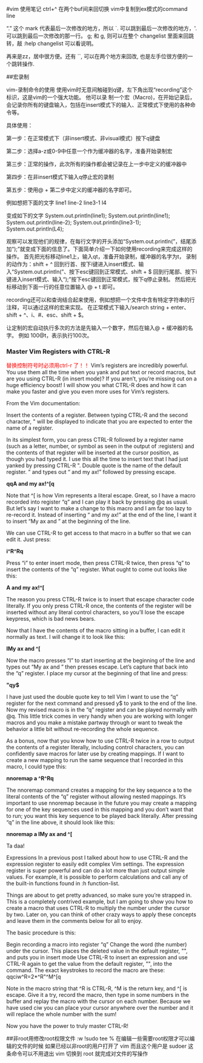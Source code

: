 #vim 使用笔记
ctrl+^ 在两个buf间来回切换
vim中复制到ex模式的command line 

“.” 这个 mark 代表最后一次修改的地方，所以 `. 可以跳到最后一次修改的地方，'. 可以跳到最后一次修改的那一行。
g; 和 g, 则可以在整个 changelist 里面来回跳转，敲 :help changelist 可以看说明。

再来是zz，居中很方便。还有 ``, 可以在两个地方来回改, 也是左手位很方便的一个跳转操作.

##宏录制

vim-录制命令的使用
使用vim时无意间触碰到q键，左下角出现“recording”这个标识，这是vim的一个强大功能。
他可以录 制一个宏（Macro)，在开始记录后，会记录你所有的键盘输入，包括在insert模式下的输入、正常模式下使用的各种命令等。

具体使用：

第一步：在正常模式下（非insert模式、非visual模式）按下q键盘

第二步：选择a-z或0-9中任意一个作为缓冲器的名字，准备开始录制宏

第三步：正常的操作，此次所有的操作都会被记录在上一步中定义的缓冲器中

第四步：在非insert模式下输入q停止宏的录制

第五步：使用@ + 第二步中定义的缓冲器的名字即可。

例如想把下面的文字
line1
line-2
line3-1
l4

变成如下的文字
System.out.println(line1);
System.out.println(line1);
System.out.println(line-2);
System.out.println(line3-1);
System.out.println(L4);

观察可以发现他们的规律，在每行文字的开头添加“System.out.println(”，结尾添加“);”就变成下面的信息了。下面简单介绍一下如何使用recording来完成这样的操作。
首先把光标移动line1上，输入qt，准备开始录制，缓冲器的名字为t，
录制的动作为：shift + ^ 回到行首、按下i键进入insert模式、输入“System.out.println(”、按下esc键回到正常模式、shift + $ 回到行尾部、按下i键进入insert模式、输入“);”按下esc键回到正常模式，按下q停止录制。
然后把光标移动到下面一行的任意位置输入 @ + t 即可。

recording还可以和查询结合起来使用，例如想把一个文件中含有特定字符串的行注释，可以通过这样的宏来实现。
在正常模式下输入/search string + enter、shift + ^、i、#、esc、shift + $。

让定制的宏自动执行多次的方法是先输入一个数字，然后在输入@ + 缓冲器的名字。 例如 100@t，表示执行100次。


### Master Vim Registers with CTRL-R
<font color=red> 替换控制符号时必须用ctrl-r 了！！</font>
Vim’s registers are incredibly powerful. You use them all the time when you yank and put text or record macros, but are you using CTRL-R (in insert mode)? If you aren’t, you’re missing out on a huge efficiency boost! I will show you what CTRL-R does and how it can make you faster and give you even more uses for Vim’s registers.

From the Vim documentation:

Insert the contents of a register. Between typing CTRL-R and the second character, " will be displayed to indicate that you are expected to enter the name of a register.

In its simplest form, you can press CTRL-R followed by a register name (such as a letter, number, or symbol as seen in the output of :registers) and the contents of that register will be inserted at the cursor position, as though you had typed it. I use this all the time to insert text that I had just yanked by pressing CTRL-R ". Double quote is the name of the default register.
” and types out “ and my ax!” followed by pressing escape.

**qqA and my ax!^[q**

Note that ^[ is how Vim represents a literal escape. Great, so I have a macro recorded into register “q” and I can play it back by pressing @q as usual. But let’s say I want to make a change to this macro and I am far too lazy to re-record it. Instead of inserting “ and my ax!” at the end of the line, I want it to insert “My ax and ” at the beginning of the line.

We can use CTRL-R to get access to that macro in a buffer so that we can edit it. Just press:

**i^R^Rq**

Press “i” to enter insert mode, then press CTRL-R twice, then press “q” to insert the contents of the “q” register. What ought to come out looks like this:

**A and my ax!^[**

The reason you press CTRL-R twice is to insert that escape character code literally. If you only press CTRL-R once, the contents of the register will be inserted without any literal control characters, so you’ll lose the escape keypress, which is bad news bears.

Now that I have the contents of the macro sitting in a buffer, I can edit it normally as text. I will change it to look like this:

**IMy ax and ^[**

Now the macro presses “I” to start inserting at the beginning of the line and types out “My ax and ” then presses escape. Let’s capture that back into the “q” register. I place my cursor at the beginning of that line and press:

**"qy$**

I have just used the double quote key to tell Vim I want to use the “q” register for the next command and pressed y$ to yank to the end of the line. Now my revised macro is in the “q” register and can be played normally with @q. This little trick comes in very handy when you are working with longer macros and you make a mistake partway through or want to tweak the behavior a little bit without re-recording the whole sequence.

As a bonus, now that you know how to use CTRL-R twice in a row to output the contents of a register literally, including control characters, you can confidently save macros for later use by creating mappings. If I want to create a new mapping to run the same sequence that I recorded in this macro, I could type this:

**nnoremap <Leader>a ^R^Rq**

The nnoremap command creates a mapping for the key sequence <Leader>a to the literal contents of the “q” register without allowing nested mappings. It’s important to use nnoremap because in the future you may create a mapping for one of the key sequences used in this mapping and you don’t want that to run; you want this key sequence to be played back literally. After pressing “q” in the line above, it should look like this:

**nnoremap <Leader>a IMy ax and ^[**

Ta daa!

Expressions
In a previous post I talked about how to use CTRL-R and the expression register to easily edit complex Vim settings. The expression register is super powerful and can do a lot more than just output simple values. For example, it is possible to perform calculations and call any of the built-in functions found in :h function-list.

Things are about to get pretty advanced, so make sure you’re strapped in. This is a completely contrived example, but I am going to show you how to create a macro that uses CTRL-R to multiply the number under the cursor by two. Later on, you can think of other crazy ways to apply these concepts and leave them in the comments below for all to enjoy.

The basic procedure is this:

Begin recording a macro into register “q”
Change the word (the number) under the cursor. This places the deleted value in the default register, "", and puts you in insert mode
Use CTRL-R to insert an expression and use CTRL-R again to get the value from the default register, "", into the command.
The exact keystrokes to record the macro are these: qqciw^R=2*^R"^M^[q

Note in the macro string that ^R is CTRL-R, ^M is the return key, and ^[ is escape. Give it a try, record the macro, then type in some numbers in the buffer and replay the macro with the cursor on each number. Because we have used ciw you can place your cursor anywhere over the number and it will replace the whole number with the sum!

Now you have the power to truly master CTRL-R!

##非root用修改root权限文件
:w !sudo tee %
在编辑一些需要root权限才可以编辑的文件的时候
如果已经以非root的用户打开了 vim 而且这个用户是 sudoer
这条命令可以不用退出 vim 切换到 root 就完成对文件的写操作
